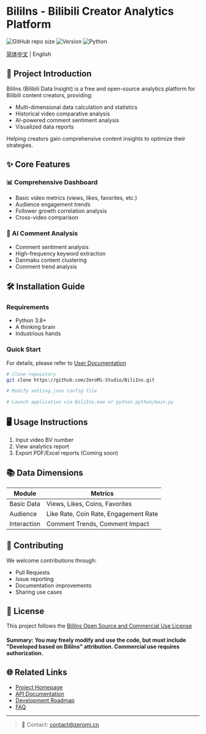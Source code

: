 # BiliIns - Bilibili Creator Analytics Platform

![GitHub repo size](https://img.shields.io/github/repo-size/ZeroMi-Studio/BiliIns)
![Version](https://img.shields.io/badge/version-1.1.0-blue)
![Python](https://img.shields.io/badge/python-3.8%2B-blue)

[简体中文](./README.md) | English

## 📌 Project Introduction

BiliIns (Bilibili Data Insight) is a free and open-source analytics platform for Bilibili content creators, providing:

- Multi-dimensional data calculation and statistics
- Historical video comparative analysis
- AI-powered comment sentiment analysis
- Visualized data reports

Helping creators gain comprehensive content insights to optimize their strategies.

## ✨ Core Features

### 📊 Comprehensive Dashboard
- Basic video metrics (views, likes, favorites, etc.)
- Audience engagement trends
- Follower growth correlation analysis
- Cross-video comparison

### 🤖 AI Comment Analysis
- Comment sentiment analysis
- High-frequency keyword extraction
- Danmaku content clustering
- Comment trend analysis

## 🛠 Installation Guide

### Requirements
- Python 3.8+
- A thinking brain
- Industrious hands

### Quick Start

For details, please refer to [User Documentation](https://github.com/ZeroMi-Studio/BiliIns/wiki)

```bash
# Clone repository
git clone https://github.com/ZeroMi-Studio/BiliIns.git

# Modify setting.json config file

# Launch application via BiliIns.exe or python python/main.py
```

## 🖥 Usage Instructions

1. Input video BV number
2. View analytics report
3. Export PDF/Excel reports (Coming soon)

## 📚 Data Dimensions

| Module       | Metrics                      |
|--------------|------------------------------|
| Basic Data   | Views, Likes, Coins, Favorites|
| Audience     | Like Rate, Coin Rate, Engagement Rate |
| Interaction  | Comment Trends, Comment Impact|

## 🤝 Contributing

We welcome contributions through:
- Pull Requests
- Issue reporting
- Documentation improvements
- Sharing use cases

## 📄 License

This project follows the [BiliIns Open Source and Commercial Use License](LICENSE.md)

#### Summary: You may freely modify and use the code, but must include "Developed based on BiliIns" attribution. Commercial use requires authorization.

## 🌐 Related Links

- [Project Homepage](https://biliins.example.com)
- [API Documentation](https://docs.biliins.example.com)
- [Development Roadmap](ROADMAP.md)
- [FAQ](FAQ.md)

---

> 📧 Contact: [contact@zeromi.cn](mailto:contact@zeromi.cn)
